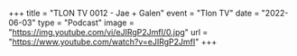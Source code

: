 +++
title = "TLON TV 0012 - Jae + Galen"
event = "Tlon TV"
date = "2022-06-03"
type = "Podcast"
image = "https://img.youtube.com/vi/eJIRgP2JmfI/0.jpg"
url = "https://www.youtube.com/watch?v=eJIRgP2JmfI"
+++
